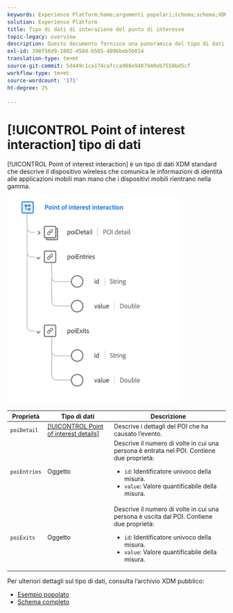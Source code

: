 ```yaml
---
keywords: Experience Platform;home;argomenti popolari;schema;schema;XDM;campi;schemi;schemi;poi;interazione;punto di interesse;punto di interesse;tipo di dati;tipo di dati;tipo di dati;tipo di dati;
solution: Experience Platform
title: Tipo di dati di interazione del punto di interesse
topic-legacy: overview
description: Questo documento fornisce una panoramica del tipo di dati XDM del punto di interesse per l’interazione.
exl-id: 398f56d9-1802-458d-b565-4096beb5b014
translation-type: tm+mt
source-git-commit: 5d449c1ca174cafcca988e9487940eb7550bd5cf
workflow-type: tm+mt
source-wordcount: '171'
ht-degree: 2%

---
```


# [!UICONTROL Point of interest interaction] tipo di dati

[!UICONTROL Point of interest interaction] è un tipo di dati XDM standard che descrive il dispositivo wireless che comunica le informazioni di identità alle applicazioni mobili man mano che i dispositivi mobili rientrano nella gamma.

<img src="../images/data-types/poi-interaction.png" width="400" /><br />

| Proprietà | Tipo di dati | Descrizione |
| --- | --- | --- |
| `poiDetail` | [[!UICONTROL Point of interest details]](./poi-details.md) | Descrive i dettagli del POI che ha causato l’evento. |
| `poiEntries` | Oggetto | Descrive il numero di volte in cui una persona è entrata nel POI. Contiene due proprietà: <ul><li>`id`: Identificatore univoco della misura.</li><li>`value`: Valore quantificabile della misura.</li></ul> |
| `poiExits` | Oggetto | Descrive il numero di volte in cui una persona è uscita dal POI. Contiene due proprietà: <ul><li>`id`: Identificatore univoco della misura.</li><li>`value`: Valore quantificabile della misura.</li></ul> |

Per ulteriori dettagli sul tipo di dati, consulta l’archivio XDM pubblico:

* [Esempio popolato](https://github.com/adobe/xdm/blob/master/components/datatypes/poi-interaction.example.1.json)
* [Schema completo](https://github.com/adobe/xdm/blob/master/components/datatypes/poi-interaction.schema.json)
